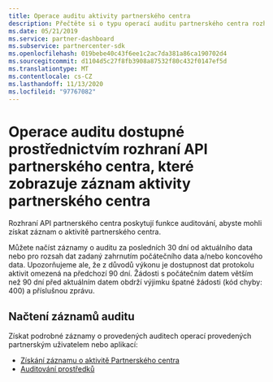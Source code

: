 ```yaml
---
title: Operace auditu aktivity partnerského centra
description: Přečtěte si o typu operací auditu partnerského centra rozhraní API, které můžete použít k získání záznamu o aktivitě partnerského centra.
ms.date: 05/21/2019
ms.service: partner-dashboard
ms.subservice: partnercenter-sdk
ms.openlocfilehash: 019bebe40c43f6ee1c2ac7da381a86ca190702d4
ms.sourcegitcommit: d1104d5c27f8fb3908a87532f80c432f0147ef5d
ms.translationtype: MT
ms.contentlocale: cs-CZ
ms.lasthandoff: 11/13/2020
ms.locfileid: "97767082"
---
```

# <a name="audit-operations-available-via-partner-center-api-that-show-a-record-of-partner-center-activity"></a>Operace auditu dostupné prostřednictvím rozhraní API partnerského centra, které zobrazuje záznam aktivity partnerského centra

Rozhraní API partnerského centra poskytují funkce auditování, abyste mohli získat záznam o aktivitě partnerského centra.

Můžete načíst záznamy o auditu za posledních 30 dní od aktuálního data nebo pro rozsah dat zadaný zahrnutím počátečního data a/nebo koncového data. Upozorňujeme ale, že z důvodů výkonu je dostupnost dat protokolu aktivit omezená na předchozí 90 dní. Žádosti s počátečním datem větším než 90 dní před aktuálním datem obdrží výjimku špatné žádosti (kód chyby: 400) a příslušnou zprávu.

## <a name="retrieve-audit-records"></a>Načtení záznamů auditu

Získat podrobné záznamy o provedených auditech operací provedených partnerským uživatelem nebo aplikací:

- [Získání záznamu o aktivitě Partnerského centra](get-a-record-of-partner-center-activity-by-user.md)
- [Auditování prostředků](auditing-resources.md)